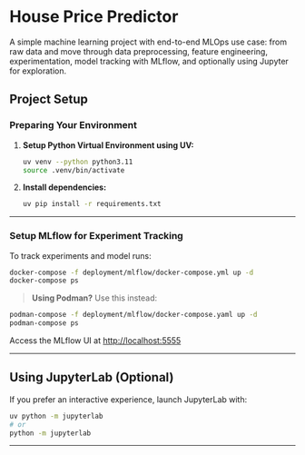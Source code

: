 # House Price Predictor

A simple machine learning project with end-to-end MLOps use case: from raw data and move through data preprocessing, feature engineering, experimentation, model tracking with MLflow, and optionally using Jupyter for exploration. 

## Project Setup

### Preparing Your Environment

1. **Setup Python Virtual Environment using UV:**

   ```bash
   uv venv --python python3.11
   source .venv/bin/activate
   ```

2. **Install dependencies:**

   ```bash
   uv pip install -r requirements.txt
   ```

---

### Setup MLflow for Experiment Tracking

To track experiments and model runs:

```bash
docker-compose -f deployment/mlflow/docker-compose.yml up -d
docker-compose ps
```

> **Using Podman?** Use this instead:

```bash
podman-compose -f deployment/mlflow/docker-compose.yaml up -d
podman-compose ps
```

Access the MLflow UI at [http://localhost:5555](http://localhost:5555)

---

## Using JupyterLab (Optional)

If you prefer an interactive experience, launch JupyterLab with:

```bash
uv python -m jupyterlab
# or
python -m jupyterlab
```

---
